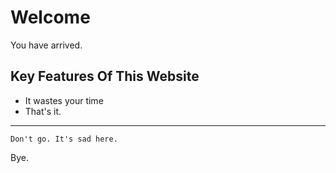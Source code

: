 Welcome
==========

You have arrived.

Key Features Of This Website
-------------

- It wastes your time
- That's it.


--------------

```
Don't go. It's sad here.
```


Bye.
